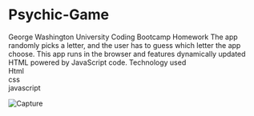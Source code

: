 # Psychic-Game 

George Washington University Coding Bootcamp Homework
The app randomly picks a letter, and the user has to guess which letter the app choose.
This app runs in the browser and features dynamically updated HTML powered by JavaScript code.
Technology used<br/>
Html<br/>
css<br/>
javascript<br>

![Capture](https://user-images.githubusercontent.com/39536292/56619972-5e992b00-65f5-11e9-83ab-35696c6e799f.GIF)
